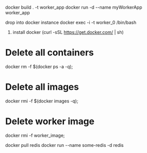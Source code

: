 docker build . -t worker_app
docker run -d --name myWorkerApp worker_app


drop into docker instance
docker exec -i -t worker_0 /bin/bash



1.  install docker (curl -sSL https://get.docker.com/ | sh)

# Delete all containers
docker rm -f $(docker ps -a -q);

# Delete all images
docker rmi -f $(docker images -q);

# Delete worker image
docker rmi -f worker_image;

docker pull redis
docker run --name some-redis -d redis
